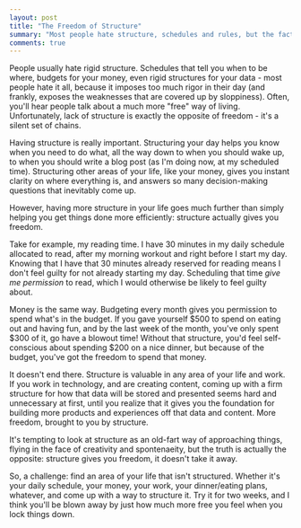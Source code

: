 ```yaml
---
layout: post
title: "The Freedom of Structure"
summary: "Most people hate structure, schedules and rules, but the fact is, you're freer with them than without them. Here's why."
comments: true
---
```


People usually hate rigid structure. Schedules that tell you when to be where, budgets for your money, even rigid structures for your data - most people hate it all, because it imposes too much rigor in their day (and frankly, exposes the weaknesses that are covered up by sloppiness). Often, you'll hear people talk about a much more "free" way of living. Unfortunately, lack of structure is exactly the opposite of freedom - it's a silent set of chains.

Having structure is really important. Structuring your day helps you know when you need to do what, all the way down to when you should wake up, to when you should write a blog post (as I'm doing now, at my scheduled time). Structuring other areas of your life, like your money, gives you instant clarity on where everything is, and answers so many decision-making questions that inevitably come up.

However, having more structure in your life goes much further than simply helping you get things done more efficiently: structure actually gives you freedom.

Take for example, my reading time. I have 30 minutes in my daily schedule allocated to read, after my morning workout and right before I start my day. Knowing that I have that 30 minutes already reserved for reading means I don't feel guilty for not already starting my day. Scheduling that time _give me permission_ to read, which I would otherwise be likely to feel guilty about.

Money is the same way. Budgeting every month gives you permission to spend what's in the budget. If you gave yourself $500 to spend on eating out and having fun, and by the last week of the month, you've only spent $300 of it, go have a blowout time! Without that structure, you'd feel self-conscious about spending $200 on a nice dinner, but because of the budget, you've got the freedom to spend that money.

It doesn't end there. Structure is valuable in any area of your life and work. If you work in technology, and are creating content, coming up with a firm structure for how that data will be stored and presented seems hard and unnecessary at first, until you realize that it gives you the foundation for building more products and experiences off that data and content. More freedom, brought to you by structure.

It's tempting to look at structure as an old-fart way of approaching things, flying in the face of creativity and spontenaeity, but the truth is actually the opposite: structure gives you freedom, it doesn't take it away.

So, a challenge: find an area of your life that isn't structured. Whether it's your daily schedule, your money, your work, your dinner/eating plans, whatever, and come up with a way to structure it. Try it for two weeks, and I think you'll be blown away by just how much more free you feel when you lock things down.

 
